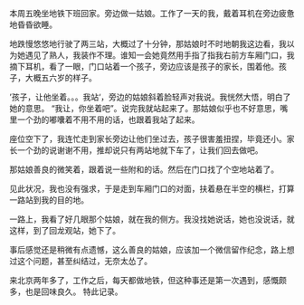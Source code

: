 
本周五晚坐地铁下班回家。旁边做一姑娘。工作了一天的我，戴着耳机在旁边疲惫地昏昏欲睡。

地跌慢悠悠地行驶了两三站，大概过了十分钟，那姑娘时不时地朝我这边看，我以为她遇见了熟人，我装作不理。谁知一会她竟然用手指了指我右前方车厢门口，我摘下耳机，看了一眼，门口站着一个孩子，旁边应该是孩子的家长，围着他。孩子，大概五六岁的样子。

’孩子，让他坐着。。。我站‘，旁边的姑娘斜着脸轻声对我说。我恍然大悟，明白了她的意思。
“我让，你坐着吧”。说完我就站起来了。那姑娘似乎也不好意思，嘴里一个劲的嘟囔着不用不用的话，也跟着我站了起来。

座位空下了，我连忙走到家长旁边让他们坐过去，孩子很害羞扭捏，毕竟还小。家长一个劲的说谢谢不用，推却说只有两站地就下车了，让我们回去做吧。

那姑娘善良的微笑着，跟着说一些附和的话。然后在门口找了个空地站着了。

见此状况，我也没有强求，于是走到车厢门口的对面，扶着悬在半空的横栏，打算一路站到我的目的地。

一路上，我看了好几眼那个姑娘，就在我的侧方。我没找她说话，她也没说话，就这样，到了回龙观站，她下了。

事后感觉还是稍微有点遗憾，这么善良的姑娘，应该加一个微信留作纪念，路上想过这个问题，甚至纠结过，无奈太怂了。

来北京两年多了，工作之后，每天都做地铁，但这种事还是第一次遇到，感慨颇多，也是回味良久。
特此记录。